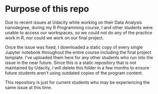 # Purpose of this repo

Due to recent issues at Udacity while working on their Data Analysis nanodegree, during my R Programming course, I and other students were unable to access our workspaces, so we could not do any of the practice work in R, nor could we work on our final project.

Once the issue was fixed, I downloaded a static copy of every single Jupyter notebook throughout the entire course including the final project template. I've uploaded them here for any other students who run into the issue in the near future. Since this is a static repository that is not maintained by Udacity, I will delete this folder in a few months to ensure future students aren't using outdated copies of the program content. 

This repository is just for current students who may be experiencing the same issue at this time.
